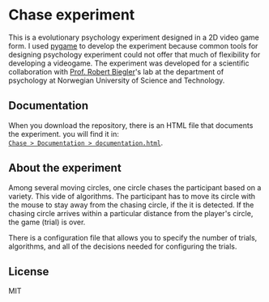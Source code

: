 # Chase experiment

This is a evolutionary psychology experiment designed in a 2D video game form. I used [pygame](https://www.pygame.org/) to develop the experiment because common tools for designing psychology experiment could not offer that much of flexibility for developing a videogame. The experiment was developed for a scientific collaboration with [Prof. Robert Biegler](https://www.ntnu.edu/employees/robert.biegler)'s lab at the department of psychology at Norwegian University of Science and Technology. 

## Documentation

When you download the repository, there is an HTML file that documents the experiment. you will find it in:   
[`Chase > Documentation > documentation.html`](https://github.com/haghish/Chase/blob/master/Chase/Documentation/documentation.html). 

## About the experiment 
Among several moving circles, one circle chases the participant based on a variety. This vide of algorithms. The participant has to move its circle with the mouse to stay away from the chasing circle, if the it is detected. If the chasing circle arrives within a particular distance from the player's circle, the game (trial) is over. 

There is a configuration file that allows you to specify the number of trials, algorithms, and all of the decisions needed for configuring the trials. 

## License 

MIT

 
